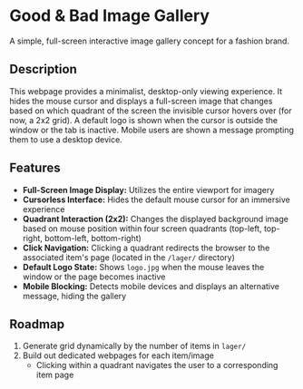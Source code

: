 # Good & Bad Image Gallery

A simple, full-screen interactive image gallery concept for a fashion brand.

## Description

This webpage provides a minimalist, desktop-only viewing experience. It hides the mouse cursor and displays a full-screen image that changes based on which quadrant of the screen the invisible cursor hovers over (for now, a 2x2 grid). A default logo is shown when the cursor is outside the window or the tab is inactive. Mobile users are shown a message prompting them to use a desktop device.

## Features
- **Full-Screen Image Display:** Utilizes the entire viewport for imagery
- **Cursorless Interface:** Hides the default mouse cursor for an immersive experience
- **Quadrant Interaction (2x2):** Changes the displayed background image based on mouse position within four screen quadrants (top-left, top-right, bottom-left, bottom-right)
- **Click Navigation:** Clicking a quadrant redirects the browser to the associated item's page (located in the `/lager/` directory)
- **Default Logo State:** Shows `logo.jpg` when the mouse leaves the window or the page becomes inactive
- **Mobile Blocking:** Detects mobile devices and displays an alternative message, hiding the gallery


## Roadmap
1. Generate grid dynamically by the number of items in `lager/`
2. Build out dedicated webpages for each item/image
    - Clicking within a quadrant navigates the user to a corresponding item page